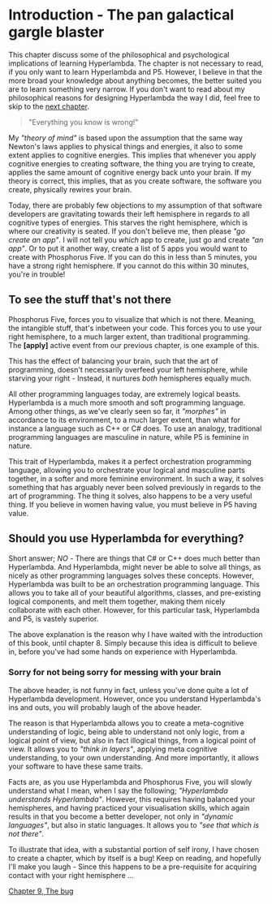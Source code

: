 # Introduction - The pan galactical gargle blaster

This chapter discuss some of the philosophical and psychological implications of learning Hyperlambda. The chapter is not necessary to read, if you only want to learn Hyperlambda and P5. However, I believe in that the more broad your knowledge about anything becomes, the better suited you are to learn something very narrow. If you don't want to read about my philosophical reasons for designing Hyperlambda the way I did, feel free to skip to the [next chapter](chapter-9.md).

> "Everything you know is wrong!"

My *"theory of mind"* is based upon the assumption that the same way Newton's laws applies to physical things and energies, it also to some extent applies to cognitive energies. This implies that whenever you apply cognitive energies to creating software, the thing you are trying to create, applies the same amount of cognitive energy back unto your brain. If my theory is correct, this implies, that as you create software, the software you create, physically rewires your brain.

Today, there are probably few objections to my assumption of that software developers are gravitating towards their left hemisphere in regards to all cognitive types of energies. This starves the right hemisphere, which is where our creativity is seated. If you don't believe me, then please *"go create an app"*. I will not tell you *which* app to create, just go and create *"an app"*. Or to put it another way, create a list of 5 apps you would want to create with Phosphorus Five. If you can do this in less than 5 minutes, you have a strong right hemisphere. If you cannot do this within 30 minutes, you're in trouble!

## To see the stuff that's not there

Phosphorus Five, forces you to visualize that which is not there. Meaning, the intangible stuff, that's inbetween your code. This forces you to use your right hemisphere, to a much larger extent, than traditional programming. The **[apply]** active event from our previous chapter, is one example of this.

This has the effect of balancing your brain, such that the art of programming, doesn't necessarily overfeed your left hemisphere, while starving your right - Instead, it nurtures *both* hemispheres equally much.

All other programming languages today, are extremely logical beasts. Hyperlambda is a much more smooth and soft programming language. Among other things, as we've clearly seen so far, it *"morphes"* in accordance to its environment, to a much larger extent, than what for instance a language such as C++ or C# does. To use an analogy, traditional programming languages are masculine in nature, while P5 is feminine in nature.

This trait of Hyperlambda, makes it a perfect orchestration programming language, allowing you to orchestrate your logical and masculine parts together, in a softer and more feminine environment. In such a way, it solves something that has arguably never been solved previously in regards to the art of programming. The thing it solves, also happens to be a very useful thing. If you believe in women having value, you must believe in P5 having value.

## Should you use Hyperlambda for everything?

Short answer; *NO* - There are things that C# or C++ does much better than Hyperlambda. And Hyperlambda, might never be able to solve all things, as nicely as other programming languages solves these concepts. However, Hyperlambda was built to be an orchestration programming language. This allows you to take all of your beautiful algorithms, classes, and pre-existing logical components, and melt them together, making them nicely collaborate with each other. However, for this particular task, Hyperlambda and P5, is vastely superior.

The above explanation is the reason why I have waited with the introduction of this book, until chapter 8. Simply because this idea is difficult to believe in, before you've had some hands on experience with Hyperlambda.

### Sorry for not being sorry for messing with your brain

The above header, is not funny in fact, unless you've done quite a lot of Hyperlambda development. However, once you understand Hyperlambda's ins and outs, you will probably laugh of the above header.

The reason is that Hyperlambda allows you to create a meta-cognitive understanding of logic, being able to understand not only logic, from a logical point of view, but also in fact illogical things, from a logical point of view. It allows you to *"think in layers"*, applying meta cognitive understanding, to your own understanding. And more importantly, it allows your software to have these same traits.

Facts are, as you use Hyperlambda and Phosphorus Five, you will slowly understand what I mean, when I say the following; *"Hyperlambda understands Hyperlambda"*. However, this requires having balanced your hemispheres, and having practiced your visualisation skills, which again results in that you become a better developer, not only in *"dynamic languages"*, but also in static languages. It allows you to *"see that which is not there"*.

To illustrate that idea, with a substantial portion of self irony, I have chosen to create a chapter, which by itself is a bug! Keep on reading, and hopefully I'll make you laugh - Since this happens to be a pre-requisite for acquiring contact with your right hemisphere ...

[Chapter 9, The bug](chapter-9.md)
